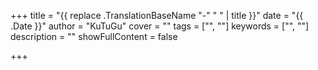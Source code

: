 +++
title = "{{ replace .TranslationBaseName "-" " " | title }}"
date = "{{ .Date }}"
author = "KuTuGu"
cover = ""
tags = ["", ""]
keywords = ["", ""]
description = ""
showFullContent = false

+++

